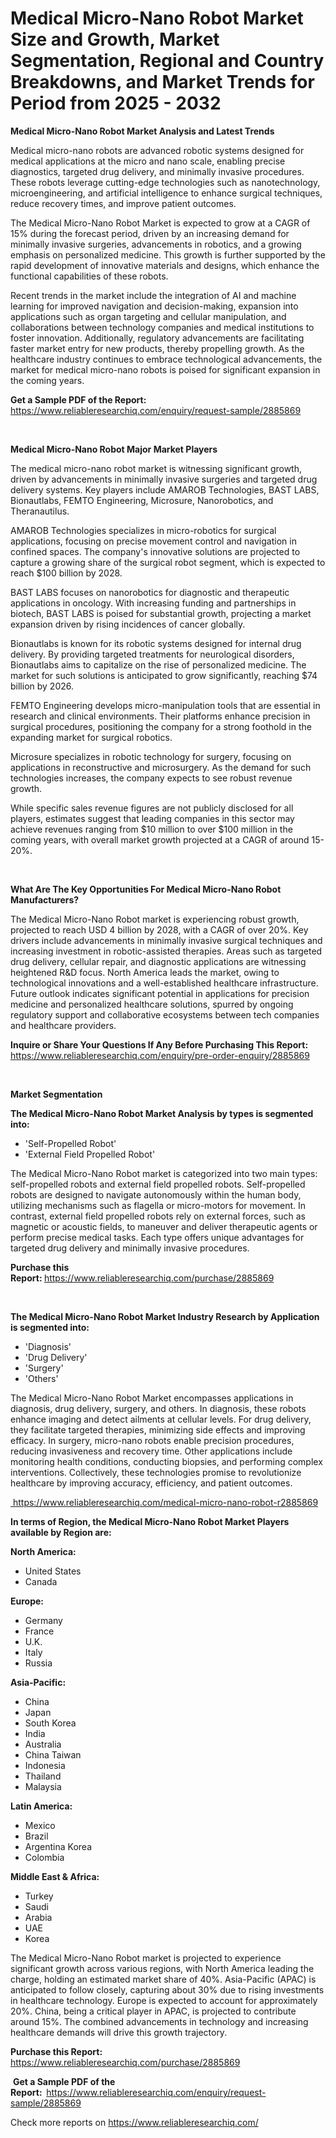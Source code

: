 <p><h1>Medical Micro-Nano Robot Market Size and Growth, Market Segmentation, Regional and Country Breakdowns, and Market Trends for Period from 2025 -  2032</h1></p><p><strong>Medical Micro-Nano Robot Market Analysis and Latest Trends</strong></p>
<p><p>Medical micro-nano robots are advanced robotic systems designed for medical applications at the micro and nano scale, enabling precise diagnostics, targeted drug delivery, and minimally invasive procedures. These robots leverage cutting-edge technologies such as nanotechnology, microengineering, and artificial intelligence to enhance surgical techniques, reduce recovery times, and improve patient outcomes.</p><p>The Medical Micro-Nano Robot Market is expected to grow at a CAGR of 15% during the forecast period, driven by an increasing demand for minimally invasive surgeries, advancements in robotics, and a growing emphasis on personalized medicine. This growth is further supported by the rapid development of innovative materials and designs, which enhance the functional capabilities of these robots.</p><p>Recent trends in the market include the integration of AI and machine learning for improved navigation and decision-making, expansion into applications such as organ targeting and cellular manipulation, and collaborations between technology companies and medical institutions to foster innovation. Additionally, regulatory advancements are facilitating faster market entry for new products, thereby propelling growth. As the healthcare industry continues to embrace technological advancements, the market for medical micro-nano robots is poised for significant expansion in the coming years.</p></p>
<p><strong>Get a Sample PDF of the Report:&nbsp;</strong> <a href="https://www.reliableresearchiq.com/enquiry/request-sample/2885869?utm_campaign=3283&utm_medium=2&utm_source=Github&utm_content=ia&utm_term=13032025&utm_id=medical-micro-nano-robot">https://www.reliableresearchiq.com/enquiry/request-sample/2885869</a></p>
<p>&nbsp;</p>
<p><strong>Medical Micro-Nano Robot Major Market Players</strong></p>
<p><p>The medical micro-nano robot market is witnessing significant growth, driven by advancements in minimally invasive surgeries and targeted drug delivery systems. Key players include AMAROB Technologies, BAST LABS, Bionautlabs, FEMTO Engineering, Microsure, Nanorobotics, and Theranautilus.</p><p>AMAROB Technologies specializes in micro-robotics for surgical applications, focusing on precise movement control and navigation in confined spaces. The company's innovative solutions are projected to capture a growing share of the surgical robot segment, which is expected to reach $100 billion by 2028.</p><p>BAST LABS focuses on nanorobotics for diagnostic and therapeutic applications in oncology. With increasing funding and partnerships in biotech, BAST LABS is poised for substantial growth, projecting a market expansion driven by rising incidences of cancer globally.</p><p>Bionautlabs is known for its robotic systems designed for internal drug delivery. By providing targeted treatments for neurological disorders, Bionautlabs aims to capitalize on the rise of personalized medicine. The market for such solutions is anticipated to grow significantly, reaching $74 billion by 2026.</p><p>FEMTO Engineering develops micro-manipulation tools that are essential in research and clinical environments. Their platforms enhance precision in surgical procedures, positioning the company for a strong foothold in the expanding market for surgical robotics.</p><p>Microsure specializes in robotic technology for surgery, focusing on applications in reconstructive and microsurgery. As the demand for such technologies increases, the company expects to see robust revenue growth.</p><p>While specific sales revenue figures are not publicly disclosed for all players, estimates suggest that leading companies in this sector may achieve revenues ranging from $10 million to over $100 million in the coming years, with overall market growth projected at a CAGR of around 15-20%.</p></p>
<p>&nbsp;</p>
<p><strong>What Are The Key Opportunities For Medical Micro-Nano Robot Manufacturers?</strong></p>
<p><p>The Medical Micro-Nano Robot market is experiencing robust growth, projected to reach USD 4 billion by 2028, with a CAGR of over 20%. Key drivers include advancements in minimally invasive surgical techniques and increasing investment in robotic-assisted therapies. Areas such as targeted drug delivery, cellular repair, and diagnostic applications are witnessing heightened R&D focus. North America leads the market, owing to technological innovations and a well-established healthcare infrastructure. Future outlook indicates significant potential in applications for precision medicine and personalized healthcare solutions, spurred by ongoing regulatory support and collaborative ecosystems between tech companies and healthcare providers.</p></p>
<p><strong>Inquire or Share Your Questions If Any Before Purchasing This Report:</strong> <a href="https://www.reliableresearchiq.com/enquiry/pre-order-enquiry/2885869?utm_campaign=3283&utm_medium=2&utm_source=Github&utm_content=ia&utm_term=13032025&utm_id=medical-micro-nano-robot">https://www.reliableresearchiq.com/enquiry/pre-order-enquiry/2885869</a></p>
<p>&nbsp;</p>
<p><strong>Market Segmentation</strong></p>
<p><strong>The Medical Micro-Nano Robot Market Analysis by types is segmented into:</strong></p>
<p><ul><li>'Self-Propelled Robot'</li><li>'External Field Propelled Robot'</li></ul></p>
<p><p>The Medical Micro-Nano Robot market is categorized into two main types: self-propelled robots and external field propelled robots. Self-propelled robots are designed to navigate autonomously within the human body, utilizing mechanisms such as flagella or micro-motors for movement. In contrast, external field propelled robots rely on external forces, such as magnetic or acoustic fields, to maneuver and deliver therapeutic agents or perform precise medical tasks. Each type offers unique advantages for targeted drug delivery and minimally invasive procedures.</p></p>
<p><strong>Purchase this Report:&nbsp;</strong><a href="https://www.reliableresearchiq.com/purchase/2885869?utm_campaign=3283&utm_medium=2&utm_source=Github&utm_content=ia&utm_term=13032025&utm_id=medical-micro-nano-robot">https://www.reliableresearchiq.com/purchase/2885869</a></p>
<p>&nbsp;</p>
<p><strong>The Medical Micro-Nano Robot Market Industry Research by Application is segmented into:</strong></p>
<p><ul><li>'Diagnosis'</li><li>'Drug Delivery'</li><li>'Surgery'</li><li>'Others'</li></ul></p>
<p><p>The Medical Micro-Nano Robot Market encompasses applications in diagnosis, drug delivery, surgery, and others. In diagnosis, these robots enhance imaging and detect ailments at cellular levels. For drug delivery, they facilitate targeted therapies, minimizing side effects and improving efficacy. In surgery, micro-nano robots enable precision procedures, reducing invasiveness and recovery time. Other applications include monitoring health conditions, conducting biopsies, and performing complex interventions. Collectively, these technologies promise to revolutionize healthcare by improving accuracy, efficiency, and patient outcomes.</p></p>
<p><a href="https://www.reliableresearchiq.com/medical-micro-nano-robot-r2885869?utm_campaign=3283&utm_medium=2&utm_source=Github&utm_content=ia&utm_term=13032025&utm_id=medical-micro-nano-robot">&nbsp;https://www.reliableresearchiq.com/medical-micro-nano-robot-r2885869</a></p>
<p><strong>In terms of Region, the Medical Micro-Nano Robot Market Players available by Region are:</strong></p>
<p>
    <p> <strong> North America: </strong>
        <ul>
            <li>United States</li>
            <li>Canada</li>
        </ul>
        </p> 
    <p> <strong> Europe: </strong>
        <ul>
            <li>Germany</li>
            <li>France</li>
            <li>U.K.</li>
            <li>Italy</li>
            <li>Russia</li>
        </ul>
        </p> 
    <p> <strong> Asia-Pacific: </strong>
        <ul>
            <li>China</li>
            <li>Japan</li>
            <li>South Korea</li>
            <li>India</li>
            <li>Australia</li>
            <li>China Taiwan</li>
            <li>Indonesia</li>
            <li>Thailand</li>
            <li>Malaysia</li>
        </ul>
        </p> 
    <p> <strong> Latin America: </strong>
        <ul>
            <li>Mexico</li>
            <li>Brazil</li>
            <li>Argentina Korea</li>
            <li>Colombia</li>
        </ul>
        </p> 
    <p> <strong> Middle East & Africa: </strong>
        <ul>
            <li>Turkey</li>
            <li>Saudi</li>
            <li>Arabia</li>
            <li>UAE</li>
            <li>Korea</li>
        </ul>
    </p>
    </p>
<p><p>The Medical Micro-Nano Robot market is projected to experience significant growth across various regions, with North America leading the charge, holding an estimated market share of 40%. Asia-Pacific (APAC) is anticipated to follow closely, capturing about 30% due to rising investments in healthcare technology. Europe is expected to account for approximately 20%. China, being a critical player in APAC, is projected to contribute around 15%. The combined advancements in technology and increasing healthcare demands will drive this growth trajectory.</p></p>
<p><strong>Purchase this Report: </strong><a href="https://www.reliableresearchiq.com/purchase/2885869?utm_campaign=3283&utm_medium=2&utm_source=Github&utm_content=ia&utm_term=13032025&utm_id=medical-micro-nano-robot">https://www.reliableresearchiq.com/purchase/2885869</a></p>
<p>&nbsp;<strong>Get a Sample PDF of the Report:&nbsp;&nbsp;</strong><a href="https://www.reliableresearchiq.com/enquiry/request-sample/2885869?utm_campaign=3283&utm_medium=2&utm_source=Github&utm_content=ia&utm_term=13032025&utm_id=medical-micro-nano-robot">https://www.reliableresearchiq.com/enquiry/request-sample/2885869</a></p>
<p><strong></strong></p>
<p>Check more reports on <a href="https://www.reliableresearchiq.com/?utm_campaign=3283&utm_medium=2&utm_source=Github&utm_content=ia&utm_term=13032025&utm_id=medical-micro-nano-robot">https://www.reliableresearchiq.com/</a></p>